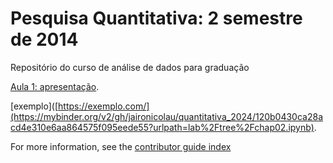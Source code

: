 # Pesquisa Quantitativa: 2 semestre de 2014


Repositório do curso de análise de dados para graduação

[Aula 1: apresentação](https://mybinder.org/v2/gh/jaironicolau/quantitativa_2024/120b0430ca28acd4e310e6aa864575f095eede55?urlpath=lab%2Ftree%2Fchap02.ipynb).


[exemplo]([https://exemplo.com/](https://mybinder.org/v2/gh/jaironicolau/quantitativa_2024/120b0430ca28acd4e310e6aa864575f095eede55?urlpath=lab%2Ftree%2Fchap02.ipynb).


For more information, see the [contributor guide index](https://github.com/Azure/azure-content/blob/master/contributor-guide/contributor-guide-index.md)
